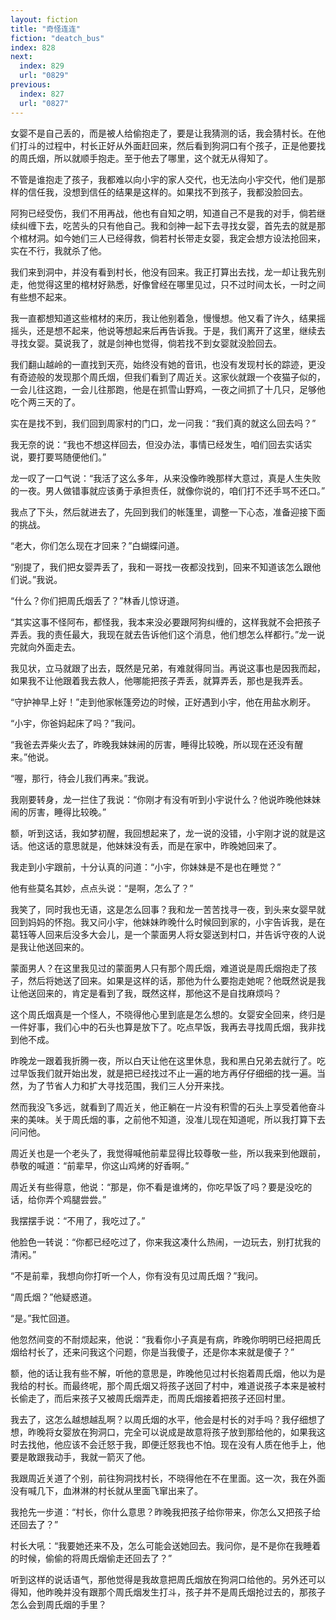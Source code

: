 ```yaml
---
layout: fiction
title: "奇怪连连"
fiction: "deatch_bus"
index: 828
next:
  index: 829
  url: "0829"
previous:
  index: 827
  url: "0827"
---
```

女婴不是自己丢的，而是被人给偷抱走了，要是让我猜测的话，我会猜村长。在他们打斗的过程中，村长正好从外面赶回来，然后看到狗洞口有个孩子，正是他要找的周氏烟，所以就顺手抱走。至于他去了哪里，这个就无从得知了。

不管是谁抱走了孩子，我都难以向小宇的家人交代，也无法向小宇交代，他们是那样的信任我，没想到信任的结果是这样的。如果找不到孩子，我都没脸回去。

阿狗已经受伤，我们不用再战，他也有自知之明，知道自己不是我的对手，倘若继续纠缠下去，吃苦头的只有他自己。我和剑神一起下去寻找女婴，首先去的就是那个棺材洞。如今她们三人已经得救，倘若村长带走女婴，我定会想方设法抢回来，实在不行，我就杀了他。

我们来到洞中，并没有看到村长，他没有回来。我正打算出去找，龙一却让我先别走，他觉得这里的棺材好熟悉，好像曾经在哪里见过，只不过时间太长，一时之间有些想不起来。

我一直都想知道这些棺材的来历，我让他别着急，慢慢想。他又看了许久，结果摇摇头，还是想不起来，他说等想起来后再告诉我。于是，我们离开了这里，继续去寻找女婴。莫说我了，就是剑神也觉得，倘若找不到女婴就没脸回去。

我们翻山越岭的一直找到天亮，始终没有她的音讯，也没有发现村长的踪迹，更没有奇迹般的发现那个周氏烟，但我们看到了周近关。这家伙就跟一个夜猫子似的，一会儿往这跑，一会儿往那跑，他是在抓雪山野鸡，一夜之间抓了十几只，足够他吃个两三天的了。

实在是找不到，我们回到周家村的门口，龙一问我：“我们真的就这么回去吗？”

我无奈的说：“我也不想这样回去，但没办法，事情已经发生，咱们回去实话实说，要打要骂随便他们。”

龙一叹了一口气说：“我活了这么多年，从来没像昨晚那样大意过，真是人生失败的一夜。男人做错事就应该勇于承担责任，就像你说的，咱们打不还手骂不还口。”

我点了下头，然后就进去了，先回到我们的帐篷里，调整一下心态，准备迎接下面的挑战。

“老大，你们怎么现在才回来？”白蝴蝶问道。

“别提了，我们把女婴弄丢了，我和一哥找一夜都没找到，回来不知道该怎么跟他们说。”我说。

“什么？你们把周氏烟丢了？”林香儿惊讶道。

“其实这事不怪阿布，都怪我，我本来没必要跟阿狗纠缠的，这样我就不会把孩子弄丢。我的责任最大，我现在就去告诉他们这个消息，他们想怎么样都行。”龙一说完就向外面走去。

我见状，立马就跟了出去，既然是兄弟，有难就得同当。再说这事也是因我而起，如果我不让他跟着我去救人，他哪能把孩子弄丢，就算弄丢，那也是我弄丢。

“守护神早上好！”走到他家帐篷旁边的时候，正好遇到小宇，他在用盐水刷牙。

“小宇，你爸妈起床了吗？”我问。

“我爸去弄柴火去了，昨晚我妹妹闹的厉害，睡得比较晚，所以现在还没有醒来。”他说。

“喔，那行，待会儿我们再来。”我说。

我刚要转身，龙一拦住了我说：“你刚才有没有听到小宇说什么？他说昨晚他妹妹闹的厉害，睡得比较晚。”

额，听到这话，我如梦初醒，我回想起来了，龙一说的没错，小宇刚才说的就是这话。他这话的意思就是，他妹妹没有丢，而是在家中，昨晚她回来了。

我走到小宇跟前，十分认真的问道：“小宇，你妹妹是不是也在睡觉？”

他有些莫名其妙，点点头说：“是啊，怎么了？”

我笑了，同时我也无语，这是怎么回事？我和龙一苦苦找寻一夜，到头来女婴早就回到妈妈的怀抱。我又问小宇，他妹妹昨晚什么时候回到家的，小宇告诉我，是在葛钰等人回来后没多大会儿，是一个蒙面男人将女婴送到村口，并告诉守夜的人说是我让他送回来的。

蒙面男人？在这里我见过的蒙面男人只有那个周氏烟，难道说是周氏烟抱走了孩子，然后将她送了回来。如果是这样的话，那他为什么要抱走她呢？他既然说是我让他送回来的，肯定是看到了我，既然这样，那他这不是自找麻烦吗？

这个周氏烟真是一个怪人，不晓得他心里到底是怎么想的。女婴安全回来，终归是一件好事，我们心中的石头也算是放下了。吃点早饭，我再去寻找周氏烟，我非找到他不成。

昨晚龙一跟着我折腾一夜，所以白天让他在这里休息，我和黑白兄弟去就行了。吃过早饭我们就开始出发，就是把已经找过不止一遍的地方再仔仔细细的找一遍。当然，为了节省人力和扩大寻找范围，我们三人分开来找。

然而我没飞多远，就看到了周近关，他正躺在一片没有积雪的石头上享受着他奋斗来的美味。关于周氏烟的事，之前他不知道，没准儿现在知道呢，所以我打算下去问问他。

周近关也是一个老头了，我觉得喊他前辈显得比较尊敬一些，所以我来到他跟前，恭敬的喊道：“前辈早，你这山鸡烤的好香啊。”

周近关有些得意，他说：“那是，你不看是谁烤的，你吃早饭了吗？要是没吃的话，给你弄个鸡腿尝尝。”

我摆摆手说：“不用了，我吃过了。”

他脸色一转说：“你都已经吃过了，你来我这凑什么热闹，一边玩去，别打扰我的清闲。”

“不是前辈，我想向你打听一个人，你有没有见过周氏烟？”我问。

“周氏烟？”他疑惑道。

“是。”我忙回道。

他忽然间变的不耐烦起来，他说：“我看你小子真是有病，昨晚你明明已经把周氏烟给村长了，还来问我这个问题，你是当我傻子，还是你本来就是傻子？”

额，他的话让我有些不解，听他的意思是，昨晚他见过村长抱着周氏烟，他以为是我给的村长。而最终呢，那个周氏烟又将孩子送回了村中，难道说孩子本来是被村长偷走了，而后来孩子又被周氏烟弄走，而周氏烟接着把孩子还回村里。

我去了，这怎么越想越乱啊？以周氏烟的水平，他会是村长的对手吗？我仔细想了想，昨晚将女婴放在狗洞口，完全可以说成是故意将孩子放到那给他的，如果我这时去找他，他应该不会迁怒于我，即便迁怒我也不怕。现在没有人质在他手上，他要是敢跟我动手，我就一箭灭了他。

我跟周近关道了个别，前往狗洞找村长，不晓得他在不在里面。这一次，我在外面没有喊几下，血淋淋的村长就从里面飞窜出来了。

我抢先一步道：“村长，你什么意思？昨晚我把孩子给你带来，你怎么又把孩子给还回去了？”

村长大吼：“我要她还来不及，怎么可能会送她回去。我问你，是不是你在我睡着的时候，偷偷的将周氏烟偷走还回去了？”

听到这样的说话语气，那他觉得是我故意把周氏烟放在狗洞口给他的。另外还可以得知，他昨晚并没有跟那个周氏烟发生打斗，孩子并不是周氏烟抢过去的，那孩子怎么会到周氏烟的手里？